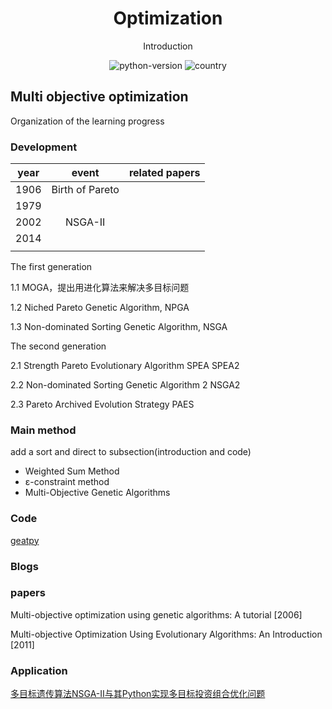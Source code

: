 <h1 align="center">Optimization</h1>
<div align="center">



 Introduction  

![python-version](https://img.shields.io/badge/python-3.7-blue) ![country](https://img.shields.io/badge/country-China-red)

</div>

## Multi objective optimization

Organization of the learning progress

### Development

| year |      event      | related papers |
| :--: | :-------------: | :------------: |
| 1906 | Birth of Pareto |                |
| 1979 |                 |                |
| 2002 |     NSGA-II     |                |
| 2014 |                 |                |
|      |                 |                |

The first generation

1.1 MOGA，提出用进化算法来解决多目标问题

1.2 Niched Pareto Genetic Algorithm, NPGA 

1.3 Non-dominated Sorting Genetic Algorithm, NSGA

The second generation

2.1 Strength Pareto Evolutionary Algorithm SPEA SPEA2

2.2 Non-dominated Sorting Genetic Algorithm 2 NSGA2

2.3 Pareto Archived Evolution Strategy PAES 

### Main method

add a sort and direct to subsection(introduction and code)

*  Weighted Sum Method 
*  ε-constraint method 
*  Multi-Objective Genetic Algorithms 

#### 

### Code

 [geatpy](http://geatpy.com/)

### Blogs

### papers

Multi-objective optimization using genetic algorithms: A tutorial [2006]

Multi-objective Optimization Using Evolutionary Algorithms: An Introduction [2011]

### Application

 [多目标遗传算法NSGA-Ⅱ与其Python实现多目标投资组合优化问题](https://blog.csdn.net/WFRainn/article/details/83753615) 



